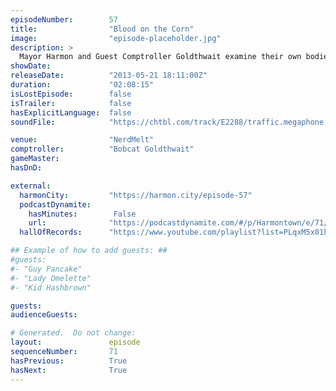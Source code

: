 ```yaml
---
episodeNumber:        57
title:                "Blood on the Corn"
image:                "episode-placeholder.jpg"
description: >
  Mayor Harmon and Guest Comptroller Goldthwait examine their own bodies, Dan's drinking, Jeremy Piven, Bigfoot and their likely deaths by significant other. In D&D, the heroes continue to fight their shadow selves.
showDate:             
releaseDate:          "2013-05-21 18:11:00Z"
duration:             "02:08:15"
isLostEpisode:        false
isTrailer:            false
hasExplicitLanguage:  false
soundFile:            "https://chtbl.com/track/E2288/traffic.megaphone.fm/STA6515807780.mp3?updated=1554504161"

venue:                "NerdMelt"
comptroller:          "Bobcat Goldthwait"
gameMaster:           
hasDnD:               

external:
  harmonCity:         "https://harmon.city/episode-57"
  podcastDynamite:
    hasMinutes:        False
    url:              "https://podcastdynamite.com/#/p/Harmontown/e/71/57"
  hallOfRecords:      "https://www.youtube.com/playlist?list=PLqxM5x81hNOajzw9rjF71gJnhtOAJpr0s"

## Example of how to add guests: ##
#guests:
#- "Guy Pancake"
#- "Lady Omelette"
#- "Kid Hashbrown"

guests:
audienceGuests:

# Generated.  Do not change:
layout:               episode
sequenceNumber:       71
hasPrevious:          True
hasNext:              True
---
```


<!-- The episode description will be rendered here -->
<!-- Add your content below here -->

